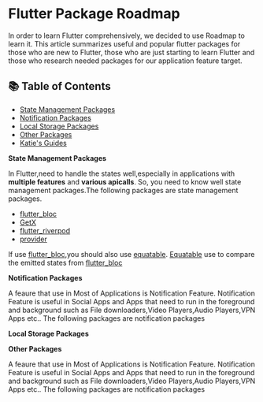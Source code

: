 # Flutter Package Roadmap

In order to learn Flutter comprehensively, we decided to use Roadmap to learn it.
This article summarizes useful and popular flutter packages for those who are new to Flutter, those who are just starting to learn Flutter and those who research needed packages for our application feature target.

## 📚 Table of Contents
- [State Management Packages](**State-Management-Packages**)
- [Notification Packages](**Notification-Packages**)
- [Local Storage Packages](**Local-Storage-Packages**)
- [Other Packages](**Other-Packages**)
- [Katie's Guides](#katies-guides)


**State Management Packages**

  In Flutter,need to handle the states well,especially in applications with **multiple features** and **various apicalls**. So, you need to know well state management packages.The following packages are state management packages.
  - [flutter_bloc](https://pub.dev/packages/flutter_bloc)
  - [GetX](https://pub.dev/packages/get)
  - [flutter_riverpod](https://pub.dev/packages/flutter_riverpod)
  - [provider](https://pub.dev/packages/provider)

If use [flutter_bloc](https://pub.dev/packages/flutter_bloc),you should also use [equatable](https://pub.dev/packages/equatable). [Equatable](https://pub.dev/packages/equatable) use to compare the emitted states from [flutter_bloc](https://pub.dev/packages/flutter_bloc)

**Notification Packages**

  A feaure that use in Most of Applications is Notification Feature. Notification Feature is useful in Social Apps and Apps that need to run in the foreground and background such as File downloaders,Video Players,Audio Players,VPN Apps etc.. The following packages are notification packages

**Local Storage Packages**



**Other Packages**

  A feaure that use in Most of Applications is Notification Feature. Notification Feature is useful in Social Apps and Apps that need to run in the foreground and background such as File downloaders,Video Players,Audio Players,VPN Apps etc.. The following packages are notification packages






